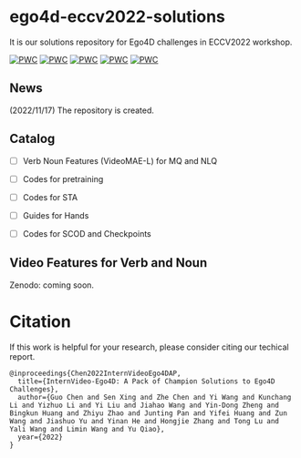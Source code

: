 # ego4d-eccv2022-solutions
It is our solutions repository for Ego4D challenges in ECCV2022 workshop.

[![PWC](https://img.shields.io/endpoint.svg?url=https://paperswithcode.com/badge/internvideo-ego4d-a-pack-of-champion/state-change-object-detection-on-ego4d)](https://paperswithcode.com/sota/state-change-object-detection-on-ego4d?p=internvideo-ego4d-a-pack-of-champion)
[![PWC](https://img.shields.io/endpoint.svg?url=https://paperswithcode.com/badge/internvideo-ego4d-a-pack-of-champion/moment-queries-on-ego4d)](https://paperswithcode.com/sota/moment-queries-on-ego4d?p=internvideo-ego4d-a-pack-of-champion)
[![PWC](https://img.shields.io/endpoint.svg?url=https://paperswithcode.com/badge/internvideo-ego4d-a-pack-of-champion/short-term-object-interaction-anticipation-on)](https://paperswithcode.com/sota/short-term-object-interaction-anticipation-on?p=internvideo-ego4d-a-pack-of-champion)
[![PWC](https://img.shields.io/endpoint.svg?url=https://paperswithcode.com/badge/internvideo-ego4d-a-pack-of-champion/future-hand-prediction-on-ego4d)](https://paperswithcode.com/sota/future-hand-prediction-on-ego4d?p=internvideo-ego4d-a-pack-of-champion)
[![PWC](https://img.shields.io/endpoint.svg?url=https://paperswithcode.com/badge/internvideo-ego4d-a-pack-of-champion/natural-language-queries-on-ego4d)](https://paperswithcode.com/sota/natural-language-queries-on-ego4d?p=internvideo-ego4d-a-pack-of-champion)


## News
(2022/11/17) The repository is created.

## Catalog

- [ ] Verb Noun Features (VideoMAE-L) for MQ and NLQ
- [ ] Codes for pretraining
- [ ] Codes for STA
- [ ] Guides for Hands
- [ ] Codes for SCOD and Checkpoints


## Video Features for Verb and Noun

Zenodo: 
coming soon.


# Citation
If this work is helpful for your research, please consider citing our techical report.
```
@inproceedings{Chen2022InternVideoEgo4DAP,
  title={InternVideo-Ego4D: A Pack of Champion Solutions to Ego4D Challenges},
  author={Guo Chen and Sen Xing and Zhe Chen and Yi Wang and Kunchang Li and Yizhuo Li and Yi Liu and Jiahao Wang and Yin-Dong Zheng and Bingkun Huang and Zhiyu Zhao and Junting Pan and Yifei Huang and Zun Wang and Jiashuo Yu and Yinan He and Hongjie Zhang and Tong Lu and Yali Wang and Limin Wang and Yu Qiao},
  year={2022}
}
```

